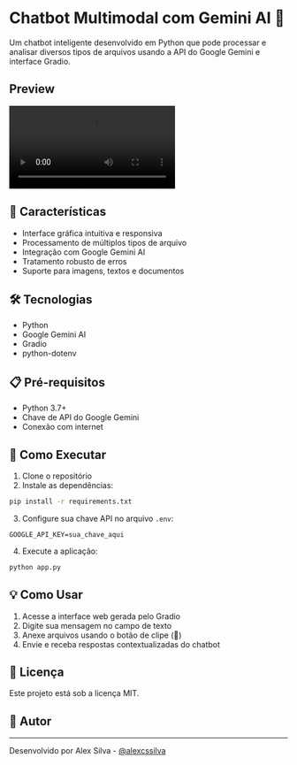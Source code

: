 # Chatbot Multimodal com Gemini AI 🤖

Um chatbot inteligente desenvolvido em Python que pode processar e analisar diversos tipos de arquivos usando a API do Google Gemini e interface Gradio.

## Preview

![demonstracao](./assets/chat-bot.mp4)

## 🌟 Características

- Interface gráfica intuitiva e responsiva
- Processamento de múltiplos tipos de arquivo
- Integração com Google Gemini AI
- Tratamento robusto de erros
- Suporte para imagens, textos e documentos

## 🛠️ Tecnologias

- Python
- Google Gemini AI
- Gradio
- python-dotenv

## 📋 Pré-requisitos

- Python 3.7+
- Chave de API do Google Gemini
- Conexão com internet

## 🚀 Como Executar

1. Clone o repositório
2. Instale as dependências:

```bash
pip install -r requirements.txt
```

3. Configure sua chave API no arquivo `.env`:

```
GOOGLE_API_KEY=sua_chave_aqui
```

4. Execute a aplicação:

```bash
python app.py
```

## 💡 Como Usar

1. Acesse a interface web gerada pelo Gradio
2. Digite sua mensagem no campo de texto
3. Anexe arquivos usando o botão de clipe (📎)
4. Envie e receba respostas contextualizadas do chatbot

## 📝 Licença

Este projeto está sob a licença MIT.

## 👤 Autor

---

Desenvolvido por Alex Silva - [@alexcssilva](https://github.com/alexcssilva)
